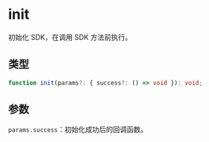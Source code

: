 # init

初始化 SDK，在调用 SDK 方法前执行。

## 类型

```ts
function init(params?: { success?: () => void }): void;
```

## 参数

`params.success`：初始化成功后的回调函数。
